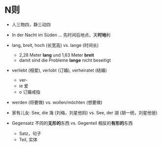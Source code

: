 # N则

* 人三物四，静三动四

* In der Nacht im Süden ... 先时间后地点，天**时地**利

* lang, breit, hoch (长宽高) vs. lange (时间长)
  * 2,28 Meter **lang** und 1,63 Meter **breit**
  * damit sind die Probleme **lange** nicht beseitigt

* verliebt (相爱), verlobt (订婚), verheiratet (结婚)
  * ver-
  * ie 爱
  * o 订婚戒指

* werden (将要做) vs. wollen/möchten (想要做)

* 家有儿女: See, die 海 (刘梅，刘星他妈) vs. See, der 湖 (胡一统，刘星他爸)

* Gegensatz 不同的**无形的**东西 vs. Gegenteil 相反的**有形的**东西
  * Satz，句子
  * Teil, 实体
